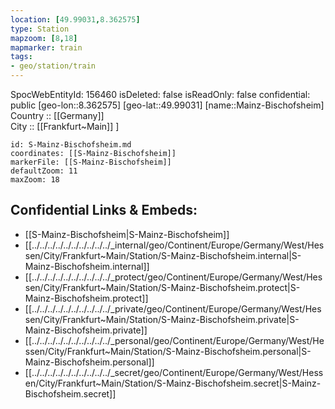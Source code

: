 ```yaml
---
location: [49.99031,8.362575] 
type: Station 
mapzoom: [8,18] 
mapmarker: train 
tags:
- geo/station/train
---
```

SpocWebEntityId: 156460
isDeleted: false
isReadOnly: false
confidential: public
[geo-lon::8.362575] 
[geo-lat::49.99031] 
[name::Mainz-Bischofsheim] 
Country :: [[Germany]]  
City :: [[Frankfurt~Main]] ] 


```leaflet
id: S-Mainz-Bischofsheim.md
coordinates: [[S-Mainz-Bischofsheim]] 
markerFile: [[S-Mainz-Bischofsheim]] 
defaultZoom: 11 
maxZoom: 18
```


## Confidential Links & Embeds: 
- [[S-Mainz-Bischofsheim|S-Mainz-Bischofsheim]] 
- [[../../../../../../../../../../_internal/geo/Continent/Europe/Germany/West/Hessen/City/Frankfurt~Main/Station/S-Mainz-Bischofsheim.internal|S-Mainz-Bischofsheim.internal]] 
- [[../../../../../../../../../../_protect/geo/Continent/Europe/Germany/West/Hessen/City/Frankfurt~Main/Station/S-Mainz-Bischofsheim.protect|S-Mainz-Bischofsheim.protect]] 
- [[../../../../../../../../../../_private/geo/Continent/Europe/Germany/West/Hessen/City/Frankfurt~Main/Station/S-Mainz-Bischofsheim.private|S-Mainz-Bischofsheim.private]] 
- [[../../../../../../../../../../_personal/geo/Continent/Europe/Germany/West/Hessen/City/Frankfurt~Main/Station/S-Mainz-Bischofsheim.personal|S-Mainz-Bischofsheim.personal]] 
- [[../../../../../../../../../../_secret/geo/Continent/Europe/Germany/West/Hessen/City/Frankfurt~Main/Station/S-Mainz-Bischofsheim.secret|S-Mainz-Bischofsheim.secret]] 
